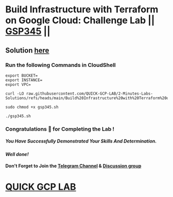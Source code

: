 # Build Infrastructure with Terraform on Google Cloud: Challenge Lab || [GSP345](https://www.cloudskillsboost.google/focuses/42740?parent=catalog) ||

## Solution [here]()

### Run the following Commands in CloudShell
```
export BUCKET=
export INSTANCE=
export VPC=
```
```
curl -LO raw.githubusercontent.com/QUICK-GCP-LAB/2-Minutes-Labs-Solutions/refs/heads/main/Build%20Infrastructure%20with%20Terraform%20on%20Google%20Cloud%20Challenge%20Lab/gsp345.sh

sudo chmod +x gsp345.sh

./gsp345.sh
```

### Congratulations 🎉 for Completing the Lab !

##### *You Have Successfully Demonstrated Your Skills And Determination.*

#### *Well done!*

#### Don't Forget to Join the [Telegram Channel](https://t.me/quickgcplab) & [Discussion group](https://t.me/quickgcplabchats)

# [QUICK GCP LAB](https://www.youtube.com/@quickgcplab)
